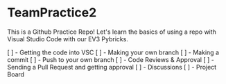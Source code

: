 # TeamPractice2
This is a Github Practice Repo! Let's learn the basics of using a repo with Visual Studio Code with our EV3 Pybricks.

[ ] - Getting the code into VSC
[ ] - Making your own branch
[ ] - Making a commit
[ ] - Push to your own branch
[ ] - Code Reviews & Approval
[ ] - Sending a Pull Request and getting approval
[ ] - Discussions
[ ] - Project Board